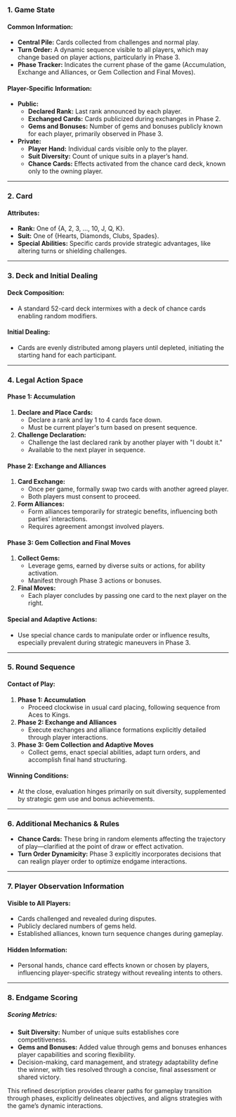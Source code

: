 ### 1. **Game State**

#### **Common Information:**
- **Central Pile:** Cards collected from challenges and normal play.
- **Turn Order:** A dynamic sequence visible to all players, which may change based on player actions, particularly in Phase 3.
- **Phase Tracker:** Indicates the current phase of the game (Accumulation, Exchange and Alliances, or Gem Collection and Final Moves).

#### **Player-Specific Information:**
- **Public:**
  - **Declared Rank:** Last rank announced by each player.
  - **Exchanged Cards:** Cards publicized during exchanges in Phase 2.
  - **Gems and Bonuses:** Number of gems and bonuses publicly known for each player, primarily observed in Phase 3.
- **Private:**
  - **Player Hand:** Individual cards visible only to the player.
  - **Suit Diversity:** Count of unique suits in a player’s hand.
  - **Chance Cards:** Effects activated from the chance card deck, known only to the owning player.

---

### 2. **Card**

#### **Attributes:**
- **Rank:** One of {A, 2, 3, ..., 10, J, Q, K}.
- **Suit:** One of {Hearts, Diamonds, Clubs, Spades}.
- **Special Abilities:** Specific cards provide strategic advantages, like altering turns or shielding challenges.

---

### 3. **Deck and Initial Dealing**

#### **Deck Composition:**
- A standard 52-card deck intermixes with a deck of chance cards enabling random modifiers.

#### **Initial Dealing:**
- Cards are evenly distributed among players until depleted, initiating the starting hand for each participant.

---

### 4. **Legal Action Space**

#### **Phase 1: Accumulation**
1. **Declare and Place Cards:**
   - Declare a rank and lay 1 to 4 cards face down.
   - Must be current player's turn based on present sequence.
2. **Challenge Declaration:**
   - Challenge the last declared rank by another player with "I doubt it."
   - Available to the next player in sequence.

#### **Phase 2: Exchange and Alliances**
1. **Card Exchange:**
   - Once per game, formally swap two cards with another agreed player.
   - Both players must consent to proceed.
2. **Form Alliances:**
   - Form alliances temporarily for strategic benefits, influencing both parties’ interactions.
   - Requires agreement amongst involved players.

#### **Phase 3: Gem Collection and Final Moves**
1. **Collect Gems:**
   - Leverage gems, earned by diverse suits or actions, for ability activation.
   - Manifest through Phase 3 actions or bonuses.
2. **Final Moves:**
   - Each player concludes by passing one card to the next player on the right.

#### **Special and Adaptive Actions:**
- Use special chance cards to manipulate order or influence results, especially prevalent during strategic maneuvers in Phase 3.

---

### 5. **Round Sequence**

#### **Contact of Play:**
1. **Phase 1: Accumulation**
   - Proceed clockwise in usual card placing, following sequence from Aces to Kings.
2. **Phase 2: Exchange and Alliances**
   - Execute exchanges and alliance formations explicitly detailed through player interactions.
3. **Phase 3: Gem Collection and Adaptive Moves**
   - Collect gems, enact special abilities, adapt turn orders, and accomplish final hand structuring.

#### **Winning Conditions:**
- At the close, evaluation hinges primarily on suit diversity, supplemented by strategic gem use and bonus achievements.

---

### 6. **Additional Mechanics & Rules**

- **Chance Cards:** These bring in random elements affecting the trajectory of play—clarified at the point of draw or effect activation.
- **Turn Order Dynamicity:** Phase 3 explicitly incorporates decisions that can realign player order to optimize endgame interactions.

---

### 7. **Player Observation Information**

#### **Visible to All Players:**
- Cards challenged and revealed during disputes.
- Publicly declared numbers of gems held.
- Established alliances, known turn sequence changes during gameplay.

#### **Hidden Information:**
- Personal hands, chance card effects known or chosen by players, influencing player-specific strategy without revealing intents to others.

---

### 8. **Endgame Scoring**

##### **Scoring Metrics:**
- **Suit Diversity:** Number of unique suits establishes core competitiveness.
- **Gems and Bonuses:** Added value through gems and bonuses enhances player capabilities and scoring flexibility.
- Decision-making, card management, and strategy adaptability define the winner, with ties resolved through a concise, final assessment or shared victory.

This refined description provides clearer paths for gameplay transition through phases, explicitly delineates objectives, and aligns strategies with the game’s dynamic interactions.